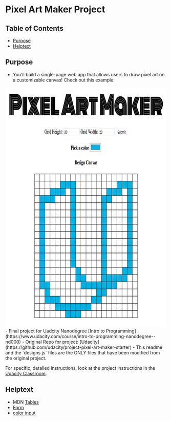 # Pixel Art Maker Project

## Table of Contents

* [Purpose](#Purpose)
* [Helptext](#Helptext)

## Purpose

- You’ll build a single-page web app that allows users to draw pixel art on a customizable canvas! Check out this example:
<img src="example_final_product.png" width="800" height="750" />
- Final project for Uadcity Nanodegree [Intro to Programming](https://www.udacity.com/course/intro-to-programming-nanodegree--nd000)
- Original Repo for project: [Udacity](https://github.com/udacity/project-pixel-art-maker-starter)
- This readme and the `designs.js` files are the ONLY files that have been modified from the original project.


For specific, detailed instructions, look at the project instructions in the [Udacity Classroom](https://classroom.udacity.com/me).

## Helptext

- MDN [Tables](https://developer.mozilla.org/en-US/docs/Web/HTML/Element/table)
- [Form](https://stackoverflow.com/questions/19454310/stop-form-refreshing-page-on-submit)
- [color input](https://developer.mozilla.org/en-US/docs/Web/HTML/Element/input/color) 